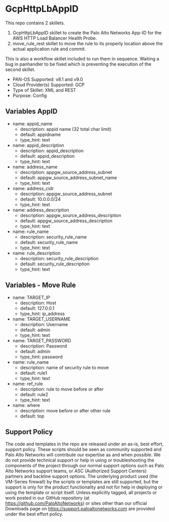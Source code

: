# GcpHttpLbAppID

This repo contains 2 skillets.
1. GcpHttpLbAppID skillet to create the Palo Alto Networks App-ID for the AWS HTTP Load Balancer Health Probe.
2. move_rule_rest skillet to move the rule to its properly location above the actual application rule and commit.

This is also a workflow skillet included to run them in sequence.  Waiting a bug in panhandler to be fixed which is preventing the execution of the second skillet.

- PAN-OS Supported:  v8.1 and v9.0
- Cloud Provider(s) Supported:  GCP
- Type of Skillet:  XML and REST
- Purpose:  Config

## Variables AppID

  - name: appid_name
    - description: appid name (32 total char limit)
    - default: appidname
    - type_hint: text
  - name: appid_description
    - description: appid_description
    - default: appid_description
    - type_hint: text
  - name: address_name
    - description: appgw_source_address_subnet
    - default: appgw_source_address_subnet_name
    - type_hint: text
  - name: address_cidr
    - description: appgw_source_address_subnet
    - default: 10.0.0.0/24
    - type_hint: text    
  - name: address_description
    - description: appgw_source_address_description
    - default: appgw_source_address_description
    - type_hint: text      
  - name: rule_name
    - description: security_rule_name
    - default: security_rule_name
    - type_hint: text
  - name: rule_description
    - description: security_rule_description
    - default: security_rule_description
    - type_hint: text  

## Variables - Move Rule
  - name: TARGET_IP
    - description: Host
    - default: 127.0.0.1
    - type_hint: ip_address
  - name: TARGET_USERNAME
    - description: Username
    - default: admin
    - type_hint: text
  - name: TARGET_PASSWORD
    - description: Password
    - default: admin
    - type_hint: password
  - name: rule_name
    - description: name of security rule to move
    - default: rule1
    - type_hint: text
  - name: ref_rule
    - description: rule to move before or after
    - default: rule2
    - type_hint: text
  - name: where
    - description: move before or after other rule
    - default: top


## Support Policy
The code and templates in the repo are released under an as-is, best effort,
support policy. These scripts should be seen as community supported and
Palo Alto Networks will contribute our expertise as and when possible.
We do not provide technical support or help in using or troubleshooting the
components of the project through our normal support options such as
Palo Alto Networks support teams, or ASC (Authorized Support Centers)
partners and backline support options. The underlying product used
(the VM-Series firewall) by the scripts or templates are still supported,
but the support is only for the product functionality and not for help in
deploying or using the template or script itself. Unless explicitly tagged,
all projects or work posted in our GitHub repository
(at https://github.com/PaloAltoNetworks) or sites other than our official
Downloads page on https://support.paloaltonetworks.com are provided under
the best effort policy.
